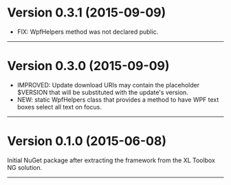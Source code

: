 Version 0.3.1 (2015-09-09)
========================================================================

- FIX: WpfHelpers method was not declared public.

* * * * * * * * * * * * * * * * * * * * * * * * * * * * * * * * * * * * 


Version 0.3.0 (2015-09-09)
========================================================================

- IMPROVED: Update download URIs may contain the placeholder $VERSION that will be substituted with the update's version.
- NEW: static WpfHelpers class that provides a method to have WPF text boxes select all text on focus.

* * * * * * * * * * * * * * * * * * * * * * * * * * * * * * * * * * * * 





Version 0.1.0 (2015-06-08)
========================================================================

Initial NuGet package after extracting the framework from the XL Toolbox NG solution.


* * * * * * * * * * * * * * * * * * * * * * * * * * * * * * * * * * * *
